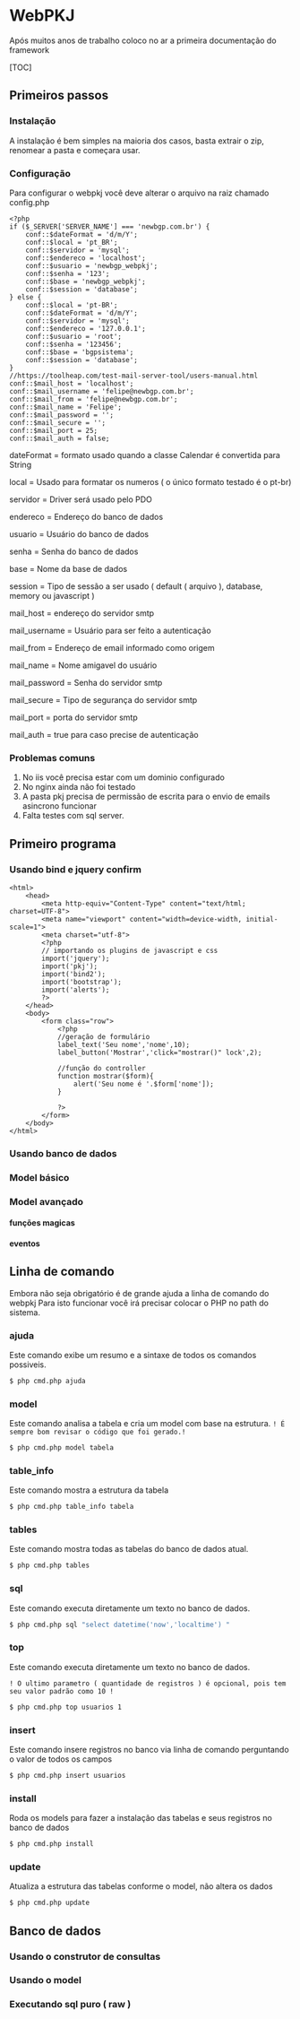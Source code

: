 # WebPKJ

Após muitos anos de trabalho coloco no ar a primeira documentação do framework

[TOC]

## Primeiros passos

### Instalação

A instalação é bem simples na maioria dos casos, basta extrair o zip, renomear a pasta e começara usar.

### Configuração 

Para configurar o webpkj você deve alterar o arquivo na raiz chamado config.php

```php+HTML
<?php
if ($_SERVER['SERVER_NAME'] === 'newbgp.com.br') {
    conf::$dateFormat = 'd/m/Y';
    conf::$local = 'pt_BR';
    conf::$servidor = 'mysql';
    conf::$endereco = 'localhost';
    conf::$usuario = 'newbgp_webpkj';
    conf::$senha = '123';
    conf::$base = 'newbgp_webpkj';
    conf::$session = 'database';
} else {
    conf::$local = 'pt-BR';
    conf::$dateFormat = 'd/m/Y';
    conf::$servidor = 'mysql';
    conf::$endereco = '127.0.0.1';
    conf::$usuario = 'root';
    conf::$senha = '123456';
    conf::$base = 'bgpsistema';
    conf::$session = 'database';
}
//https://toolheap.com/test-mail-server-tool/users-manual.html
conf::$mail_host = 'localhost';
conf::$mail_username = 'felipe@newbgp.com.br';
conf::$mail_from = 'felipe@newbgp.com.br';
conf::$mail_name = 'Felipe';
conf::$mail_password = '';
conf::$mail_secure = '';
conf::$mail_port = 25;
conf::$mail_auth = false;
```

dateFormat = formato usado quando a classe Calendar é convertida para String

local = Usado para formatar os numeros ( o único formato testado é o pt-br)

servidor = Driver será usado pelo PDO 

endereco = Endereço do banco de dados

usuario = Usuário do banco de dados

senha = Senha do banco de dados

base = Nome da base de dados 

session = Tipo de sessão a ser usado ( default ( arquivo ), database, memory ou javascript )

mail_host = endereço do servidor smtp

mail_username = Usuário para ser feito a autenticação

mail_from = Endereço de email informado como origem

mail_name = Nome amigavel do usuário

mail_password = Senha do servidor smtp

mail_secure = Tipo de segurança do servidor smtp

mail_port = porta do servidor smtp

mail_auth = true para caso precise de autenticação



### Problemas comuns

1. No iis você precisa estar com um dominio configurado 
2. No nginx ainda não foi testado 
3. A pasta pkj precisa de permissão de escrita para  o envio de emails asincrono funcionar
4. Falta testes com sql server.


## Primeiro programa

### Usando bind e jquery confirm

```php+HTML
<html>
	<head>
		<meta http-equiv="Content-Type" content="text/html; charset=UTF-8">
		<meta name="viewport" content="width=device-width, initial-scale=1">
		<meta charset="utf-8">
		<?php
        // importando os plugins de javascript e css
		import('jquery');
		import('pkj');
		import('bind2');
		import('bootstrap');
		import('alerts');
		?>
	</head>
	<body>
		<form class="row">
			<?php
            //geração de formulário
			label_text('Seu nome','nome',10);
			label_button('Mostrar','click="mostrar()" lock',2);
            
            //função do controller
			function mostrar($form){
				alert('Seu nome é '.$form['nome']);
			}
            
			?>
		</form>
	</body>
</html>
```

### Usando banco de dados

### Model básico

### Model avançado

####  funções magicas

####  eventos

## Linha de comando
Embora não seja obrigatório é de grande ajuda a linha de comando do webpkj
Para isto funcionar você irá precisar colocar o PHP no path do sistema.

### ajuda

Este comando exibe um resumo e a sintaxe de todos os comandos possiveis.

```bash
$ php cmd.php ajuda
```

### model

Este comando analisa a tabela e cria um model com base na estrutura.
`! É sempre bom revisar o código que foi gerado.!` 

```bash
$ php cmd.php model tabela
```

### table_info

Este comando mostra a estrutura da tabela

```bash
$ php cmd.php table_info tabela
```

### tables

Este comando mostra todas as tabelas do banco de dados atual.

```bash
$ php cmd.php tables
```

### sql

Este comando executa diretamente um texto no banco de dados.

```bash
$ php cmd.php sql "select datetime('now','localtime') "
```

### top

Este comando executa diretamente um texto no banco de dados.

`! O ultimo parametro ( quantidade de registros ) é opcional, pois tem seu valor padrão como 10 !` 

```bash
$ php cmd.php top usuarios 1
```

### insert

Este comando insere registros no banco via linha de comando perguntando o valor de todos os campos

```bash
$ php cmd.php insert usuarios
```

### install 

Roda os models para fazer a instalação das tabelas e seus registros no banco de dados

```bash
$ php cmd.php install
```

### update 

Atualiza a estrutura das tabelas conforme o model, não altera os dados

```bash
$ php cmd.php update
```



## Banco de dados

### Usando o construtor de consultas

### Usando o model

### Executando sql puro ( raw )






